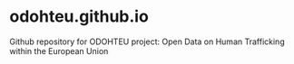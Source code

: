 # odohteu.github.io
Github repository for ODOHTEU project: Open Data on Human Trafficking within the European Union
